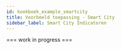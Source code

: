 ```yaml
---
id: kookboek_example_smartcity
title: Voorbeeld toepassing - Smart City
sidebar_label: Smart City Indicatoren
---
```


=== work in progress ===